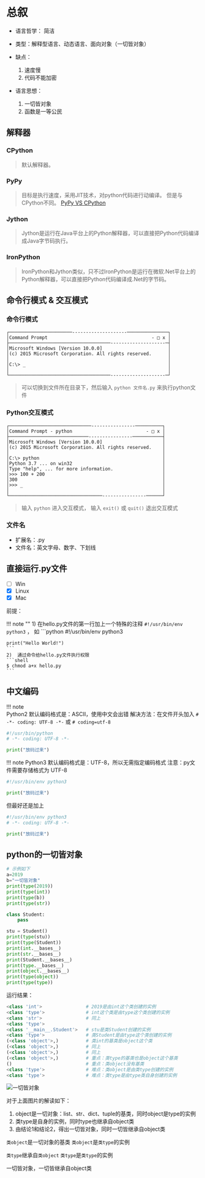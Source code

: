 # 总叙

- 语言哲学： 简洁
- 类型：解释型语言、动态语言、面向对象（一切皆对象）
- 缺点：
    1. 速度慢
    2. 代码不能加密

- 语言思想：
    1. 一切皆对象
    2. 函数是一等公民

## 解释器
### CPython
> 默认解释器。

### PyPy
> 目标是执行速度，采用JIT技术，对python代码进行动编译。
> 但是与CPython不同。 [PyPy VS CPython](http://pypy.readthedocs.org/en/latest/cpython_differences.html)

### Jython
> Jython是运行在Java平台上的Python解释器，可以直接把Python代码编译成Java字节码执行。

### IronPython
> IronPython和Jython类似，只不过IronPython是运行在微软.Net平台上的Python解释器，可以直接把Python代码编译成.Net的字节码。

## 命令行模式 & 交互模式
### 命令行模式

```shell
┌───────────────────────--------------------───────────────┐
│Command Prompt                                      - □ x │
├─────────────────────────────────────--------------------─┤
│Microsoft Windows [Version 10.0.0]                        │
│(c) 2015 Microsoft Corporation. All rights reserved.      │
│                                                          │
│C:\> _                                                    │
│                                                          │
└─────────────────────────────────────--------------------─┘
```


> 可以切换到文件所在目录下，然后输入 `python 文件名.py` 来执行python文件


### Python交互模式

```shell
┌──────────────────────────────----------------──────────┐
│Command Prompt - python                           - □ x │
├─────────────────────────────----------------───────────┤
│Microsoft Windows [Version 10.0.0]                      │
│(c) 2015 Microsoft Corporation. All rights reserved.    │
│                                                        │
│C:\> python                                             │
│Python 3.7 ... on win32                                 │
│Type "help", ... for more information.                  │
│>>> 100 + 200                                           │
│300                                                     │
│>>> _                                                   │
│                                                        │
└──────────────────────────────────----------------──────┘
```


> 输入 `python` 进入交互模式， 输入 `exit()` 或 `quit()` 退出交互模式

### 文件名
- 扩展名：.py
- 文件名：英文字母、数字、下划线

## 直接运行.py文件
- [ ] Win
- [x] Linux
- [x] Mac

前提：

!!! note ""
    1)  在hello.py文件的第一行加上一个特殊的注释 `#!/usr/bin/env python3` ， 如
    ```python
    #!/usr/bin/env python3
   
    print("Hello World!")
    ```
    2)  通过命令给hello.py文件执行权限
    ```shell
    $ chmod a+x hello.py
    ```

## 中文编码
!!! note    
    Python2 默认编码格式是：ASCII，使用中文会出错
    解决方法：在文件开头加入 `# -*- coding: UTF-8 -*-` 或 `# coding=utf-8`

```python
#!/usr/bin/python
# -*- coding: UTF-8 -*-

print("放码过来")
```

!!! note
    Python3 默认编码格式是：UTF-8，所以无需指定编码格式
    注意：py文件需要存储格式为 UTF-8

```python
#!/usr/bin/env python3

print("放码过来")
```

但最好还是加上

```python
#!/usr/bin/env python3
# -*- coding: UTF-8 -*-

print("放码过来")
```

## python的一切皆对象

```python
# 示例如下
a=2019
b="一切皆对象"
print(type(2019))
print(type(int))
print(type(b))
print(type(str))

class Student:
    pass

stu = Student()
print(type(stu))
print(type(Student))
print(int.__bases__)
print(str.__bases__)
print(Student.__bases__)
print(type.__bases__)
print(object.__bases__)
print(type(object))
print(type(type))
```
运行结果：
```python
<class 'int'>				 # 2019是由int这个类创建的实例
<class 'type'>				 # int这个类是由type这个类创建的实例
<class 'str'>				 # 同上
<class 'type'>
<class '__main__.Student'>   # stu是类Student创建的实例
<class 'type'>				 # 类Student是由type这个类创建的实例
(<class 'object'>,)			 # 类int的基类是object这个类
(<class 'object'>,)			 # 同上
(<class 'object'>,)			 # 同上
(<class 'object'>,)			 # 重点：类type的基类也是object这个基类
()							 # 重点：类object没有基类
<class 'type'>				 # 难点：类object是由类type创建的实例
<class 'type'>				 # 难点：类type是由type类自身创建的实例
```

![一切皆对象](https://cdn.jsdelivr.net/gh/TCP404/Picgo/blog/illustration-pic/Py/1-1-一切皆对象.png)


对于上面图片的解读如下：

1. object是一切对象：list、str、dict、tuple的基类，同时object是type的实例
2. 类type是自身的实例，同时type也继承自object类
3. 由结论1和结论2，得出一切皆对象，同时一切皆继承自object类


`类object`是一切对象的基类
`类object`是`类type`的实例

`类type`继承自`类object`
`类type`是`类type`的实例

一切皆对象，一切皆继承自object类
